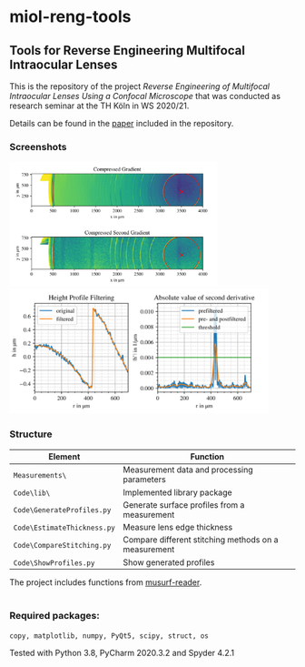 # miol-reng-tools
## Tools for Reverse Engineering Multifocal Intraocular Lenses

This is the repository of the project *Reverse Engineering of Multifocal Intraocular Lenses Using a Confocal Microscope* that was conducted as research seminar at the TH Köln in WS 2020/21.

Details can be found in the [paper](https://github.com/drocheam/miol-reng-tools/blob/main/Paper.pdf) included in the repository.

### Screenshots
 <img src="https://github.com/drocheam/miol-reng-tools/blob/main/Screenshot2.png" height="220">  <img src="https://github.com/drocheam/miol-reng-tools/blob/main/Screenshot1.png" height="220">  

### Structure

Element | Function
------------ | -------------
`Measurements\` | Measurement data and processing parameters
`Code\lib\` | Implemented library package
`Code\GenerateProfiles.py` | Generate surface profiles from a measurement
`Code\EstimateThickness.py` | Measure lens edge thickness
`Code\CompareStitching.py` | Compare different stitching methods on a measurement
`Code\ShowProfiles.py` |  Show generated profiles

The project includes functions from [musurf-reader](https://github.com/drocheam/musurf-reader).
<br></br>

### Required packages:
`copy, matplotlib, numpy, PyQt5, scipy, struct, os`

Tested with Python 3.8, PyCharm 2020.3.2 and Spyder 4.2.1
